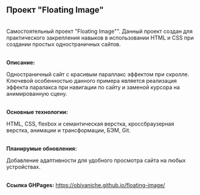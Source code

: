 <h2>Проект "Floating Image"</h2>

<br>Самостоятельный проект "Floating Image"".
Данный проект создан для практического закрепления навыков в использовании HTML и CSS при создании простых одностраничных сайтов.

<br><strong>Описание:</strong> <p>Одностраничный сайт с красивым параллакс эффектом при скролле. Ключевой особенностью данного примера является реализация эффекта паралакса при навигации по сайту и заменой курсора на анимированную сцену.</p>

<br><strong>Основные технологии:</strong> <p>HTML, CSS, flexbox и семантическая верстка, кроссбраузерная верстка, анимации и трансформации, БЭМ, Git.</p>

<br><strong>Планирумые обновления:</strong> <p>Добавление адаптивности для удобного просмотра сайта на любых устройствах.<p>

<br><strong>Ссылка GHPages:</strong> https://obivaniche.github.io/floating-image/
